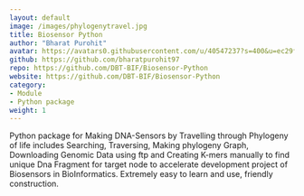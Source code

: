 ```yaml
---
layout: default
image: /images/phylogenytravel.jpg
title: Biosensor Python
author: "Bharat Purohit"
avatar: https://avatars0.githubusercontent.com/u/40547237?s=400&u=ec29fe0435a9037b2afa35f3d8f926108fb5802c&v=4
github: https://github.com/bharatpurohit97
repo: https://github.com/DBT-BIF/Biosensor-Python
website: https://github.com/DBT-BIF/Biosensor-Python
category:
- Module
- Python package
weight: 1
---
```


 Python package for Making DNA-Sensors by Travelling through Phylogeny of life includes Searching, Traversing, Making phylogeny Graph, Downloading Genomic Data using ftp and Creating K-mers manually to find unique Dna Fragment for target node to accelerate development project of Biosensors in BioInformatics. Extremely easy to learn and use, friendly construction.
